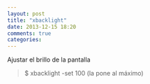```yaml
---
layout: post
title: "xbacklight"
date: 2013-12-15 18:20
comments: true
categories: 
---
```

Ajustar el brillo de la pantalla

>$ xbacklight -set 100  (la pone al máximo)

